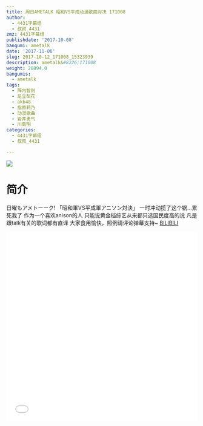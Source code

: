 ```yaml
---
title: 周日AMETALK 昭和VS平成动漫歌曲对决 171008
author:
  - 4431字幕组
  - 叔叔_4431
zmz: 4431字幕组
publishdate: '2017-10-08'
bangumi: ametalk
date: '2017-11-06'
slug: 2017-10-12_171008_15323939
description: ametalk&#8226;171008
weight: 28894.0
bangumis:
  - ametalk
tags:
  - 阵内智则
  - 足立梨花
  - akb48
  - 指原莉乃
  - 动漫歌曲
  - 岩井勇气
  - 川島明
categories:
  - 4431字幕组
  - 叔叔_4431

---
```

![](https://i.imgur.com/bot0qjy.png)
# 简介  
日曜もアメトーーク! 「昭和軍VS平成軍アニソン対決」
一时冲动揽了这个锅...累死我了
作为一个喜欢anison的人
只能说黄金档综艺从来都只选国民度高的说
凡是跟talk有关的歌词都有直译
大家食用愉快，照例请评论弹幕支持~
  [BILIBILI](https://www.bilibili.com/video/av15323939/)

  <iframe src="//www.bilibili.com/html/html5player.html?cid=24944388&aid=15323939" width="100%" height="500" frameborder="0" allowfullscreen="allowfullscreen"></iframe>
